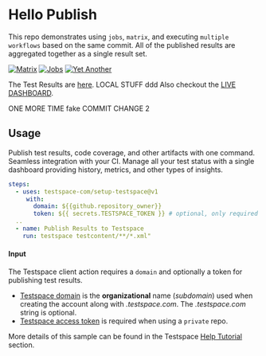# Hello Publish
This repo demonstrates using `jobs`, `matrix`, and executing `multiple workflows` based on the same commit. All of the published results are aggregated together as a single result set.
 
[![Matrix](https://github.com/testspace-com/hello.publish/actions/workflows/matrix.yml/badge.svg)](https://github.com/testspace-com/hello.publish/actions/workflows/matrix.yml) [![Jobs ](https://github.com/testspace-com/hello.publish/actions/workflows/jobs.yml/badge.svg)](https://github.com/testspace-com/hello.publish/actions/workflows/jobs.yml) [![Yet Another ](https://github.com/testspace-com/hello.publish/actions/workflows/yetanother.yml/badge.svg)](https://github.com/testspace-com/hello.publish/actions/workflows/yetanother.yml)

The Test Results are [here](http://testspace-com.testspace.com/projects/testspace-com:hello.publish/spaces/main). 
LOCAL STUFF
ddd
Also checkout the [LIVE DASHBOARD](https://demo.testspace.com). 

ONE MORE TIME  fake
COMMIT CHANGE 2

## Usage
Publish test results, code coverage, and other artifacts with one command. Seamless integration with your CI. Manage all your test status with a single dashboard providing history, metrics, and other types of insights. 

 ```yml
 steps:
   - uses: testspace-com/setup-testspace@v1
      with:
        domain: ${{github.repository_owner}}
        token: ${{ secrets.TESTSPACE_TOKEN }} # optional, only required for private repos
   ..
   - name: Publish Results to Testspace
     run: testspace testcontent/**/*.xml"
```

#### Input
The Testspace client action requires a `domain` and optionally a token for publishing test results.

* [Testspace domain](https://help.testspace.com/dashboard/admin-signup#github) is the **organizational** name (*subdomain*) used when creating the account along with *.testspace.com*. The *.testspace.com* string is optional. 
* [Testspace access token](https://help.testspace.com/dashboard/admin-user#account) is required when using a `private` repo. 

More details of this sample can be found in the Testspace [Help Tutorial](https://help.testspace.com/tutorial/setup) section.
